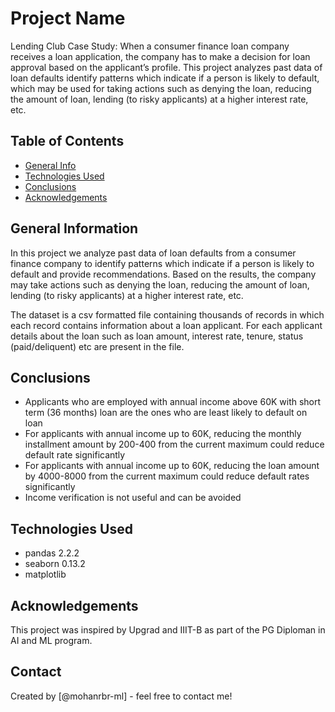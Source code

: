 # Project Name
Lending Club Case Study: When a consumer finance loan company receives a loan application, the company has to make a decision for loan approval based on the applicant’s profile. This project analyzes past data of loan defaults identify patterns which indicate if a person is likely to default, which may be used for taking actions such as denying the loan, reducing the amount of loan, lending (to risky applicants) at a higher interest rate, etc.


## Table of Contents
* [General Info](#general-information)
* [Technologies Used](#technologies-used)
* [Conclusions](#conclusions)
* [Acknowledgements](#acknowledgements)


## General Information
In this project we analyze past data of loan defaults from a consumer finance company to identify patterns which indicate if a person is likely to default and provide recommendations. Based on the results, the company may take actions such as denying the loan, reducing the amount of loan, lending (to risky applicants) at a higher interest rate, etc.

The dataset is a csv formatted file containing thousands of records in which each record contains information about a loan applicant. For each applicant details about the loan such as loan amount, interest rate, tenure, status (paid/deliquent) etc are present in the file.


## Conclusions
- Applicants who are employed with annual income above 60K with short term (36 months) loan are the ones who are least likely to default on loan
- For applicants with annual income up to 60K, reducing the monthly installment amount by 200-400 from the current maximum could reduce default rate significantly
- For applicants with annual income up to 60K, reducing the loan amount by 4000-8000 from the current maximum could reduce default rates significantly
- Income verification is not useful and can be avoided


## Technologies Used
- pandas 2.2.2
- seaborn 0.13.2
- matplotlib

<!-- As the libraries versions keep on changing, it is recommended to mention the version of library used in this project -->

## Acknowledgements
This project was inspired by Upgrad and IIIT-B as part of the PG Diploman in AI and ML program.


## Contact
Created by [@mohanrbr-ml] - feel free to contact me!


<!-- Optional -->
<!-- ## License -->
<!-- This project is open source and available under the [... License](). -->

<!-- You don't have to include all sections - just the one's relevant to your project -->
